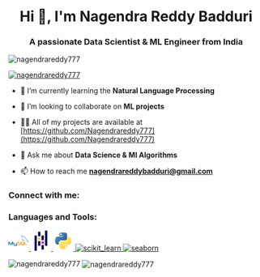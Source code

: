 <h1 align="center">Hi 👋, I'm Nagendra Reddy Badduri</h1>
<h3 align="center">A passionate Data Scientist & ML Engineer from India</h3>

<p align="left"> <img src="https://komarev.com/ghpvc/?username=nagendrareddy777&label=Profile%20views&color=0e75b6&style=flat" alt="nagendrareddy777" /> </p>

<p align="left"> <a href="https://github.com/ryo-ma/github-profile-trophy"><img src="https://github-profile-trophy.vercel.app/?username=nagendrareddy777" alt="nagendrareddy777" /></a> </p>

- 🔭 I’m currently learning the **Natural Language Processing**

- 👯 I’m looking to collaborate on **ML projects**

- 👨‍💻 All of my projects are available at [https://github.com/Nagendrareddy777](https://github.com/Nagendrareddy777)

- 💬 Ask me about **Data Science & Ml Algorithms**

- 📫 How to reach me **nagendrareddybadduri@gmail.com**

<h3 align="left">Connect with me:</h3>
<p align="left">
</p>

<h3 align="left">Languages and Tools:</h3>
<p align="left"> <a href="https://www.mysql.com/" target="_blank" rel="noreferrer"> <img src="https://raw.githubusercontent.com/devicons/devicon/master/icons/mysql/mysql-original-wordmark.svg" alt="mysql" width="40" height="40"/> </a> <a href="https://pandas.pydata.org/" target="_blank" rel="noreferrer"> <img src="https://raw.githubusercontent.com/devicons/devicon/2ae2a900d2f041da66e950e4d48052658d850630/icons/pandas/pandas-original.svg" alt="pandas" width="40" height="40"/> </a> <a href="https://www.python.org" target="_blank" rel="noreferrer"> <img src="https://raw.githubusercontent.com/devicons/devicon/master/icons/python/python-original.svg" alt="python" width="40" height="40"/> </a> <a href="https://scikit-learn.org/" target="_blank" rel="noreferrer"> <img src="https://upload.wikimedia.org/wikipedia/commons/0/05/Scikit_learn_logo_small.svg" alt="scikit_learn" width="40" height="40"/> </a> <a href="https://seaborn.pydata.org/" target="_blank" rel="noreferrer"> <img src="https://seaborn.pydata.org/_images/logo-mark-lightbg.svg" alt="seaborn" width="40" height="40"/> </a> </p>

<p><img align="left" src="https://github-readme-stats.vercel.app/api/top-langs?username=nagendrareddy777&show_icons=true&locale=en&layout=compact" alt="nagendrareddy777" /></p>

<p>&nbsp;<img align="center" src="https://github-readme-stats.vercel.app/api?username=nagendrareddy777&show_icons=true&locale=en" alt="nagendrareddy777" /></p>
